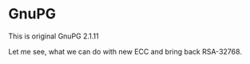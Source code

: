 # GnuPG
This is original GnuPG 2.1.11

Let me see, what we can do with new ECC and bring back RSA-32768.

